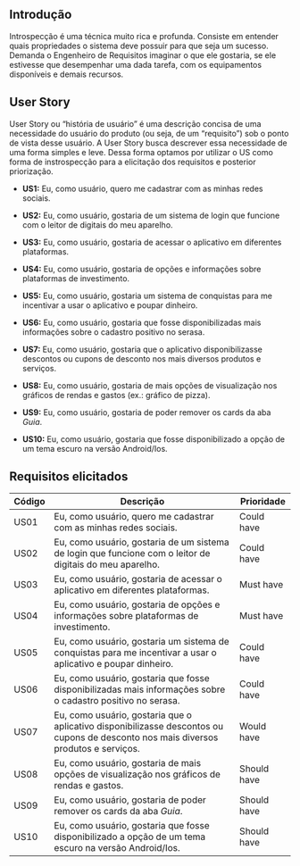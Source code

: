 ## Introdução

Introspecção é uma técnica muito rica e profunda. Consiste em entender quais propriedades o sistema deve possuir para que seja um sucesso. Demanda o Engenheiro de Requisitos imaginar o que ele gostaria, se ele estivesse que desempenhar uma dada tarefa, com os equipamentos disponíveis e demais recursos.

## User Story

User Story ou “história de usuário” é uma descrição concisa de uma necessidade do usuário do produto (ou seja, de um “requisito”) sob o ponto de vista desse usuário. A User Story busca descrever essa necessidade de uma forma simples e leve. Dessa forma optamos por utilizar o US como forma de instrospecção para a elicitação dos requisitos e posterior priorização.

- **US1:** Eu, como usuário, quero me cadastrar com as minhas redes sociais.

- **US2:** Eu, como usuário, gostaria de um sistema de login que funcione com o leitor de digitais do meu aparelho.

- **US3:** Eu, como usuário, gostaria de acessar o aplicativo em diferentes plataformas.

- **US4:** Eu, como usuário, gostaria de opções e informações sobre plataformas de investimento.

- **US5:** Eu, como usuário, gostaria um sistema de conquistas para me incentivar a usar o aplicativo e poupar dinheiro.

- **US6:** Eu, como usuário, gostaria que fosse disponibilizadas mais informações sobre o cadastro positivo no serasa.

- **US7:** Eu, como usuário, gostaria que o aplicativo disponibilizasse descontos ou cupons de desconto nos mais diversos produtos e serviços.  
  
- **US8:** Eu, como usuário, gostaria de mais opções de visualização nos gráficos de rendas e gastos (ex.: gráfico de pizza).

- **US9:** Eu, como usuário, gostaria de poder remover os cards da aba _Guia_.

- **US10:** Eu, como usuário, gostaria que fosse disponibilizado a opção de um tema escuro na versão Android/Ios.

## Requisitos elicitados

| Código | Descrição | Prioridade |
|--|--|--|
| US01 | Eu, como usuário, quero me cadastrar com as minhas redes sociais. | Could have |
| US02 | Eu, como usuário, gostaria de um sistema de login que funcione com o leitor de digitais do meu aparelho. | Could have |
| US03 | Eu, como usuário, gostaria de acessar o aplicativo em diferentes plataformas. | Must have |
| US04 | Eu, como usuário, gostaria de opções e informações sobre plataformas de investimento. | Must have |
| US05 | Eu, como usuário, gostaria um sistema de conquistas para me incentivar a usar o aplicativo e poupar dinheiro. | Could have |
| US06 | Eu, como usuário, gostaria que fosse disponibilizadas mais informações sobre o cadastro positivo no serasa. | Could have |
| US07 | Eu, como usuário, gostaria que o aplicativo disponibilizasse descontos ou cupons de desconto nos mais diversos produtos e serviços. | Would have |
| US08 | Eu, como usuário, gostaria de mais opções de visualização nos gráficos de rendas e gastos. | Should have |
| US09 | Eu, como usuário, gostaria de poder remover os cards da aba _Guia_. | Should have |
| US10 | Eu, como usuário, gostaria que fosse disponibilizado a opção de um tema escuro na versão Android/Ios. | Should have |
